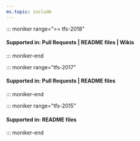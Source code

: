 ```yaml
---
ms.topic: include
---
```



::: moniker range=">= tfs-2018"

#### Supported in: Pull Requests | README files | Wikis  

::: moniker-end


::: moniker range="tfs-2017"

#### Supported in: Pull Requests | README files  

::: moniker-end

::: moniker range="tfs-2015"

#### Supported in: README files   

::: moniker-end
